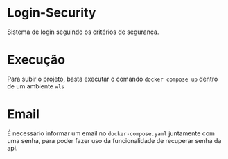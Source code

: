 # Login-Security

Sistema de login seguindo os critérios de segurança.

# Execução

Para subir o projeto, basta executar o comando `docker compose up` dentro de um ambiente `wls`

# Email

É necessário informar um email no `docker-compose.yaml` juntamente com uma senha, para poder fazer uso da funcionalidade de recuperar senha da api.


